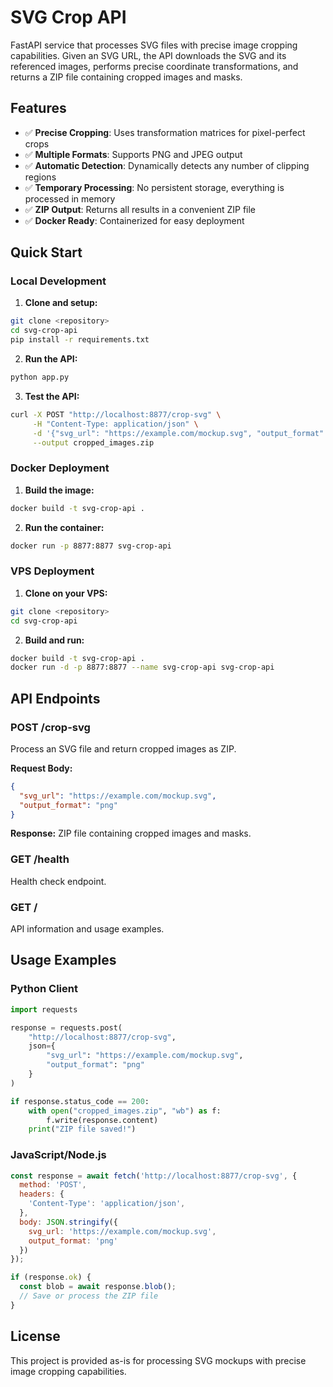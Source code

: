 # SVG Crop API

FastAPI service that processes SVG files with precise image cropping capabilities. Given an SVG URL, the API downloads the SVG and its referenced images, performs precise coordinate transformations, and returns a ZIP file containing cropped images and masks.

## Features

- ✅ **Precise Cropping**: Uses transformation matrices for pixel-perfect crops
- ✅ **Multiple Formats**: Supports PNG and JPEG output
- ✅ **Automatic Detection**: Dynamically detects any number of clipping regions
- ✅ **Temporary Processing**: No persistent storage, everything is processed in memory
- ✅ **ZIP Output**: Returns all results in a convenient ZIP file
- ✅ **Docker Ready**: Containerized for easy deployment

## Quick Start

### Local Development

1. **Clone and setup:**
```bash
git clone <repository>
cd svg-crop-api
pip install -r requirements.txt
```

2. **Run the API:**
```bash
python app.py
```

3. **Test the API:**
```bash
curl -X POST "http://localhost:8877/crop-svg" \
     -H "Content-Type: application/json" \
     -d '{"svg_url": "https://example.com/mockup.svg", "output_format": "png"}' \
     --output cropped_images.zip
```

### Docker Deployment

1. **Build the image:**
```bash
docker build -t svg-crop-api .
```

2. **Run the container:**
```bash
docker run -p 8877:8877 svg-crop-api
```

### VPS Deployment

1. **Clone on your VPS:**
```bash
git clone <repository>
cd svg-crop-api
```

2. **Build and run:**
```bash
docker build -t svg-crop-api .
docker run -d -p 8877:8877 --name svg-crop-api svg-crop-api
```

## API Endpoints

### POST /crop-svg
Process an SVG file and return cropped images as ZIP.

**Request Body:**
```json
{
  "svg_url": "https://example.com/mockup.svg",
  "output_format": "png"
}
```

**Response:** ZIP file containing cropped images and masks.

### GET /health
Health check endpoint.

### GET /
API information and usage examples.

## Usage Examples

### Python Client
```python
import requests

response = requests.post(
    "http://localhost:8877/crop-svg",
    json={
        "svg_url": "https://example.com/mockup.svg",
        "output_format": "png"
    }
)

if response.status_code == 200:
    with open("cropped_images.zip", "wb") as f:
        f.write(response.content)
    print("ZIP file saved!")
```

### JavaScript/Node.js
```javascript
const response = await fetch('http://localhost:8877/crop-svg', {
  method: 'POST',
  headers: {
    'Content-Type': 'application/json',
  },
  body: JSON.stringify({
    svg_url: 'https://example.com/mockup.svg',
    output_format: 'png'
  })
});

if (response.ok) {
  const blob = await response.blob();
  // Save or process the ZIP file
}
```

## License

This project is provided as-is for processing SVG mockups with precise image cropping capabilities.
